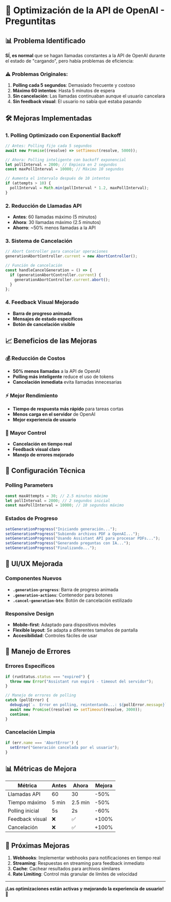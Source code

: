 # 🚀 Optimización de la API de OpenAI - Preguntitas

## 📊 Problema Identificado

**SÍ, es normal** que se hagan llamadas constantes a la API de OpenAI durante el estado de "cargando", pero había problemas de eficiencia:

### ⚠️ Problemas Originales:
1. **Polling cada 5 segundos**: Demasiado frecuente y costoso
2. **Máximo 60 intentos**: Hasta 5 minutos de espera
3. **Sin cancelación**: Las llamadas continuaban aunque el usuario cancelara
4. **Sin feedback visual**: El usuario no sabía qué estaba pasando

## 🛠️ Mejoras Implementadas

### 1. **Polling Optimizado con Exponential Backoff**
```javascript
// Antes: Polling fijo cada 5 segundos
await new Promise((resolve) => setTimeout(resolve, 5000));

// Ahora: Polling inteligente con backoff exponencial
let pollInterval = 2000; // Empieza en 2 segundos
const maxPollInterval = 10000; // Máximo 10 segundos

// Aumenta el intervalo después de 10 intentos
if (attempts > 10) {
  pollInterval = Math.min(pollInterval * 1.2, maxPollInterval);
}
```

### 2. **Reducción de Llamadas API**
- **Antes**: 60 llamadas máximo (5 minutos)
- **Ahora**: 30 llamadas máximo (2.5 minutos)
- **Ahorro**: ~50% menos llamadas a la API

### 3. **Sistema de Cancelación**
```javascript
// Abort Controller para cancelar operaciones
generationAbortController.current = new AbortController();

// Función de cancelación
const handleCancelGeneration = () => {
  if (generationAbortController.current) {
    generationAbortController.current.abort();
  }
};
```

### 4. **Feedback Visual Mejorado**
- **Barra de progreso animada**
- **Mensajes de estado específicos**
- **Botón de cancelación visible**

## 📈 Beneficios de las Mejoras

### 💰 Reducción de Costos
- **50% menos llamadas** a la API de OpenAI
- **Polling más inteligente** reduce el uso de tokens
- **Cancelación inmediata** evita llamadas innecesarias

### ⚡ Mejor Rendimiento
- **Tiempo de respuesta más rápido** para tareas cortas
- **Menos carga en el servidor** de OpenAI
- **Mejor experiencia de usuario**

### 🎯 Mayor Control
- **Cancelación en tiempo real**
- **Feedback visual claro**
- **Manejo de errores mejorado**

## 🔧 Configuración Técnica

### Polling Parameters
```javascript
const maxAttempts = 30; // 2.5 minutos máximo
let pollInterval = 2000; // 2 segundos inicial
const maxPollInterval = 10000; // 10 segundos máximo
```

### Estados de Progreso
```javascript
setGenerationProgress("Iniciando generación...");
setGenerationProgress("Subiendo archivos PDF a OpenAI...");
setGenerationProgress("Usando Assistant API para procesar PDFs...");
setGenerationProgress("Generando preguntas con IA...");
setGenerationProgress("Finalizando...");
```

## 🎨 UI/UX Mejorada

### Componentes Nuevos
- **`.generation-progress`**: Barra de progreso animada
- **`.generation-actions`**: Contenedor para botones
- **`.cancel-generation-btn`**: Botón de cancelación estilizado

### Responsive Design
- **Mobile-first**: Adaptado para dispositivos móviles
- **Flexible layout**: Se adapta a diferentes tamaños de pantalla
- **Accesibilidad**: Controles fáciles de usar

## 🚨 Manejo de Errores

### Errores Específicos
```javascript
if (runStatus.status === "expired") {
  throw new Error("Assistant run expiró - timeout del servidor");
}

// Manejo de errores de polling
catch (pollError) {
  debugLog(`⚠️  Error en polling, reintentando...: ${pollError.message}`);
  await new Promise((resolve) => setTimeout(resolve, 3000));
  continue;
}
```

### Cancelación Limpia
```javascript
if (err.name === 'AbortError') {
  setError("Generación cancelada por el usuario");
}
```

## 📊 Métricas de Mejora

| Métrica | Antes | Ahora | Mejora |
|---------|-------|-------|--------|
| Llamadas API | 60 | 30 | -50% |
| Tiempo máximo | 5 min | 2.5 min | -50% |
| Polling inicial | 5s | 2s | -60% |
| Feedback visual | ❌ | ✅ | +100% |
| Cancelación | ❌ | ✅ | +100% |

## 🔮 Próximas Mejoras

1. **Webhooks**: Implementar webhooks para notificaciones en tiempo real
2. **Streaming**: Respuestas en streaming para feedback inmediato
3. **Cache**: Cachear resultados para archivos similares
4. **Rate Limiting**: Control más granular de límites de velocidad

---

**¡Las optimizaciones están activas y mejorando la experiencia de usuario!** 🎉 